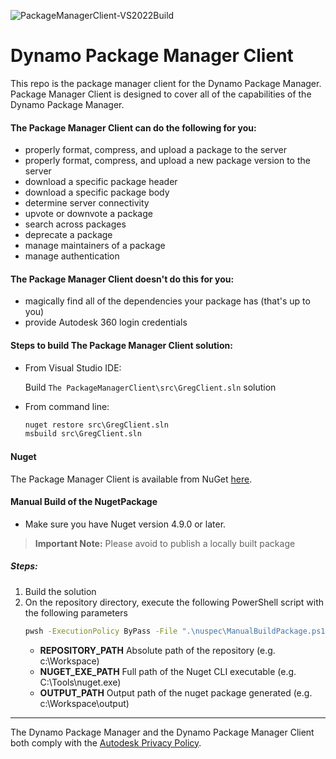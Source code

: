 ![PackageManagerClient-VS2022Build](https://github.com/DynamoDS/PackageManagerClient/workflows/PackageManagerClient-VS2019Build/badge.svg)
# Dynamo Package Manager Client

This repo is the package manager client for the Dynamo Package Manager.  Package Manager Client is designed to cover all of the capabilities of the Dynamo Package Manager.  

#### The Package Manager Client can do the following for you:

* properly format, compress, and upload a package to the server
* properly format, compress, and upload a new package version to the server
* download a specific package header
* download a specific package body
* determine server connectivity
* upvote or downvote a package
* search across packages
* deprecate a package
* manage maintainers of a package
* manage authentication

#### The Package Manager Client doesn't do this for you:

* magically find all of the dependencies your package has (that's up to you)
* provide Autodesk 360 login credentials

#### Steps to build The Package Manager Client solution:

- From Visual Studio IDE:

    Build `The PackageManagerClient\src\GregClient.sln` solution

- From command line:

    ```bat
    nuget restore src\GregClient.sln
    msbuild src\GregClient.sln
    ```

#### Nuget
The Package Manager Client is available from NuGet [here](https://www.nuget.org/packages/Greg/). 

#### Manual Build of the NugetPackage
- Make sure you have Nuget version 4.9.0 or later.
>**Important Note:** Please avoid to publish a locally built package

##### Steps:

1. Build the solution
2. On the repository directory, execute the following PowerShell script with the following parameters
   ```bat
   pwsh -ExecutionPolicy ByPass -File ".\nuspec\ManualBuildPackage.ps1 [REPOSITORY_PATH] [NUGET_EXE_PATH] [OUTPUT_PATH]"
   ```
   - **REPOSITORY_PATH** Absolute path of the repository (e.g. c:\Workspace)
   - **NUGET_EXE_PATH** Full path of the Nuget CLI executable (e.g. C:\Tools\nuget.exe)
   - **OUTPUT_PATH** Output path of the nuget package generated (e.g. c:\Workspace\output)

___

The Dynamo Package Manager and the Dynamo Package Manager Client both comply with the [Autodesk Privacy Policy](https://www.autodesk.com/company/legal-notices-trademarks/privacy-statement).
